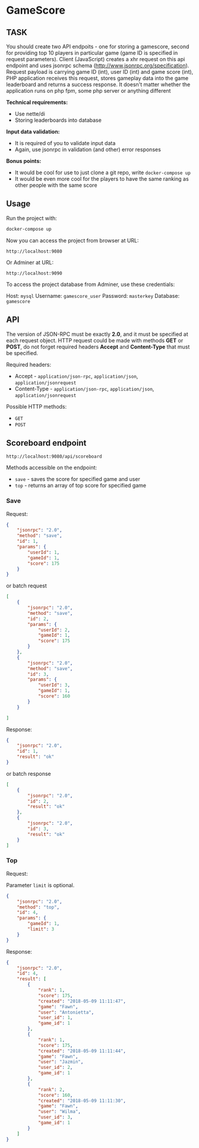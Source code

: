 # GameScore

## TASK

You should create two API endpoits - one for storing a gamescore, second for providing top
10 players in particular game (game ID is specified in request parameters).
Client (JavaScript) creates a xhr request on this api endpoint and uses jsonrpc schema
(http://www.jsonrpc.org/specification). Request payload is carrying game ID (int), user ID (int) and game score (int),
PHP application receives this request, stores gameplay data into the game leaderboard and
returns a success response. It doesn&#39;t matter whether the application runs on php fpm, some php server or anything
different

**Technical requirements:**
- Use nette/di
- Storing leaderboards into database

**Input data validation:**
- It is required of you to validate input data
- Again, use jsonrpc in validation (and other) error responses

**Bonus points:**
- It would be cool for use to just clone a git repo, write `docker-compose up`
- It would be even more cool for the players to have the same ranking as other people
with the same score

## Usage

Run the project with:

```bash
docker-compose up
```

Now you can access the project from browser at URL:

```
http://localhost:9080
```

Or Adminer at URL:

```
http://localhost:9090
```

To access the project database from Adminer, use these credentials:

Host: `mysql`
Username: `gamescore_user`
Password: `masterkey`
Database: `gamescore`

## API

The version of JSON-RPC must be exactly **2.0**, and it must be specified at each request object. HTTP request could be made with methods **GET** or **POST**, do not forget required headers **Accept** and **Content-Type** that must be specified.

Required headers:
* Accept - `application/json-rpc`, `application/json`, `application/jsonrequest`
* Content-Type - `application/json-rpc`, `application/json`, `application/jsonrequest`

Possible HTTP methods:
* `GET`
* `POST`

## Scoreboard endpoint
```
http://localhost:9080/api/scoreboard
```

Methods accessible on the endpoint:
* `save` - saves the score for specified game and user
* `top` - returns an array of top score for specified game

### Save 

Request:

```json
{
	"jsonrpc": "2.0",
	"method": "save",
	"id": 1,
	"params": {
		"userId": 1,
		"gameId": 1,
		"score": 175
	}
}
```

or batch request

```json
[
	{
		"jsonrpc": "2.0",
		"method": "save",
		"id": 2,
		"params": {
			"userId": 2,
			"gameId": 1,
			"score": 175
		}
	},
	{
		"jsonrpc": "2.0",
		"method": "save",
		"id": 3,
		"params": {
			"userId": 3,
			"gameId": 1,
			"score": 160
		}
	}

]
```

Response:
```json
{
	"jsonrpc": "2.0",
	"id": 1,
	"result": "ok"
}
```

or batch response

```json
[
    {
        "jsonrpc": "2.0",
        "id": 2,
        "result": "ok"
    },
    {
        "jsonrpc": "2.0",
        "id": 3,
        "result": "ok"
    }
]
```

### Top

Request:

Parameter `limit` is optional.
```json
{
	"jsonrpc": "2.0",
	"method": "top",
	"id": 4,
	"params": {
		"gameId": 1,
		"limit": 3
	}
}
```

Response:
```json
{
	"jsonrpc": "2.0",
	"id": 4,
	"result": [
		{
			"rank": 1,
			"score": 175,
			"created": "2018-05-09 11:11:47",
			"game": "Fawn",
			"user": "Antonietta",
			"user_id": 1,
			"game_id": 1
		},
		{
			"rank": 1,
			"score": 175,
			"created": "2018-05-09 11:11:44",
			"game": "Fawn",
			"user": "Jazmin",
			"user_id": 2,
			"game_id": 1
		},
		{
			"rank": 2,
			"score": 160,
			"created": "2018-05-09 11:11:30",
			"game": "Fawn",
			"user": "Wilma",
			"user_id": 3,
			"game_id": 1
		}
	]
}
```